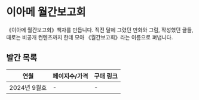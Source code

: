 # 이아메 월간보고회

《이아메 월간보고회》책자를 만듭니다. 직전 달에 그렸던 만화와 그림, 작성했던 글들, 때로는 비공개 컨텐츠까지 한데 모아 《월간보고회》라는 이름으로 펴냅니다. 

## 발간 목록

| 연월 | 페이지수/가격 | 구매 링크 |
|---|---|---|
| 2024년 9월호 | - | - |